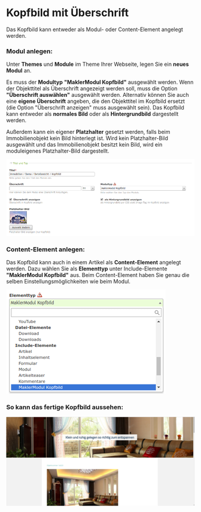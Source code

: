 # Kopfbild mit Überschrift

Das Kopfbild kann entweder als Modul- oder Content-Element angelegt werden.

### Modul anlegen:

Unter **Themes** und **Module** im Theme Ihrer Webseite, legen Sie ein **neues Modul** an. 

Es muss der **Modultyp** **"MaklerModul Kopfbild"** ausgewählt werden. Wenn der Objekttitel als Überschrift angezeigt werden soll, muss die Option **"Überschrift auswählen"** ausgewählt werden. Alternativ können Sie auch eine **eigene Überschrift** angeben, die den Objekttitel im Kopfbild ersetzt (die Option "Überschrift anzeigen" muss ausgewählt sein). Das Kopfbild kann entweder als **normales Bild** oder als **Hintergrundbild** dargestellt werden. 

Außerdem kann ein eigener **Platzhalter** gesetzt werden, falls beim Immobilienobjekt kein Bild hinterlegt ist. Wird kein Platzhalter-Bild ausgewählt und das Immobilienobjekt besitzt kein Bild, wird ein moduleigenes Platzhalter-Bild dargestellt. 

![](assets/headerimage_module.png)

### Content-Element anlegen:

Das Kopfbild kann auch in einem Artikel als **Content-Element** angelegt werden. Dazu wählen Sie als **Elementtyp** unter Include-Elemente **"MaklerModul Kopfbild"** aus. Beim Content-Element haben Sie genau die selben Einstellungsmöglichkeiten wie beim Modul.

![](assets/headerimage_content_auswahl.png)

### So kann das fertige Kopfbild aussehen:

![](assets/screenshot-detailansicht-headerbild.png)